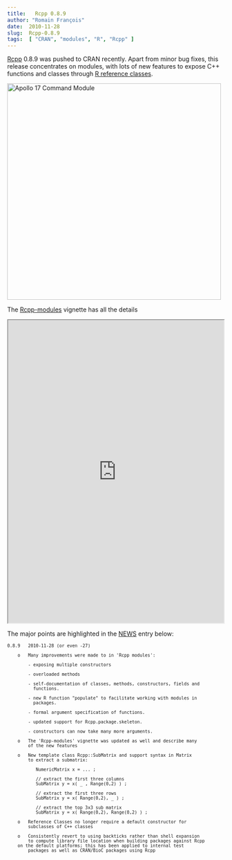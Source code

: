 ```yaml
---
title:   Rcpp 0.8.9
author: "Romain François"
date:  2010-11-28
slug:  Rcpp-0.8.9
tags:  [ "CRAN", "modules", "R", "Rcpp" ]
---
```

<div class="post-content">
<p><a href="http://dirk.eddelbuettel.com/code/rcpp.html">Rcpp</a> 0.8.9 was pushed to CRAN recently. Apart from minor bug fixes, this release concentrates on modules, with lots of new features to expose C++ functions and classes through <a href="http://search.r-project.org/library/methods/html/refClass.html">R reference classes</a>.</p>

<a href="http://www.flickr.com/photos/9805197@N07/793991335/" title="Apollo 17 Command Module de BooWow, sur Flickr"><img src="http://farm2.static.flickr.com/1384/793991335_be186601ae.jpg" width="495" height="500" alt="Apollo 17 Command Module"></a>

<p>The <a href="http://cran.r-project.org/web/packages/Rcpp/vignettes/Rcpp-modules.pdf">Rcpp-modules</a> vignette has all the details</p>

<iframe src="http://docs.google.com/gview?url=http://cran.r-project.org/web/packages/Rcpp/vignettes/Rcpp-modules.pdf&amp;embedded=true" width="500" height="700"></iframe>


<p>The major points are highlighted in the <a href="http://cran.r-project.org/web/packages/Rcpp/NEWS">NEWS</a> entry below: </p>

<pre style="font-size:small">
0.8.9   2010-11-28 (or even -27)

    o   Many improvements were made to in 'Rcpp modules':

        - exposing multiple constructors

        - overloaded methods

        - self-documentation of classes, methods, constructors, fields and 
          functions.

        - new R function "populate" to facilitate working with modules in 
          packages. 

        - formal argument specification of functions.

        - updated support for Rcpp.package.skeleton.

        - constructors can now take many more arguments.
        
    o   The 'Rcpp-modules' vignette was updated as well and describe many
        of the new features

    o   New template class Rcpp::SubMatrix<rtype> and support syntax in Matrix
        to extract a submatrix: 
        
           NumericMatrix x = ... ;
        
           // extract the first three columns
           SubMatrix<realsxp> y = x( _ , Range(0,2) ) ; 
        
           // extract the first three rows
           SubMatrix<realsxp> y = x( Range(0,2), _ ) ; 
        
           // extract the top 3x3 sub matrix
           SubMatrix<realsxp> y = x( Range(0,2), Range(0,2) ) ; 

    o   Reference Classes no longer require a default constructor for
        subclasses of C++ classes    

    o   Consistently revert to using backticks rather than shell expansion
        to compute library file location when building packages against Rcpp
	on the default platforms; this has been applied to internal test
        packages as well as CRAN/BioC packages using Rcpp
</realsxp></realsxp></realsxp></rtype></pre>
</div>
